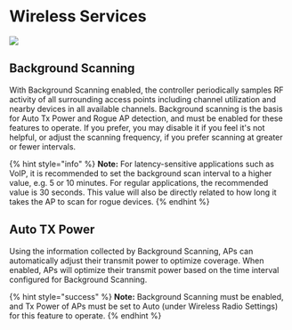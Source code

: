 # Wireless Services



![](https://lh4.googleusercontent.com/MiXyfoArYXUgjwTsNQXfR_SM2_SDhR9RqbHhkpueb1eO59-y-Jj9UFjsubhI8DKUSl-u7N99FnuFtsCFAWkGM36JS6l-Z8UNtAkQ2W77Yxpy41zeFUUmbTVq6cOs1HJ4yruu4OE)

## **Background Scanning**

With Background Scanning enabled, the controller periodically samples RF activity of all surrounding access points including channel utilization and nearby devices in all available channels. Background scanning is the basis for Auto Tx Power and Rogue AP detection, and must be enabled for these features to operate. If you prefer, you may disable it if you feel it's not helpful, or adjust the scanning frequency, if you prefer scanning at greater or fewer intervals.

{% hint style="info" %}
**Note:** For latency-sensitive applications such as VoIP, it is recommended to set the background scan interval to a higher value, e.g. 5 or 10 minutes. For regular applications, the recommended value is 30 seconds. This value will also be directly related to how long it takes the AP to scan for rogue devices.
{% endhint %}

## **Auto TX Power**

Using the information collected by Background Scanning, APs can automatically adjust their transmit power to optimize coverage. When enabled, APs will optimize their transmit power based on the time interval configured for Background Scanning.

{% hint style="success" %}
**Note:** Background Scanning must be enabled, and Tx Power of APs must be set to Auto \(under Wireless Radio Settings\) for this feature to operate.
{% endhint %}

